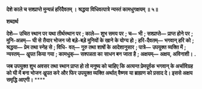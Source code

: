 **देशे काले च सश्प्राप्ते मुन्यन्नं हरिदैवतम् ।** **श्रद्धया विधिवत्पात्रे न्यस्तं कामधुगक्षयम् ॥ ५॥** 

**शब्दार्थ** 

**देशे—** **उचित स्थान पर यथा तीर्थस्थान पर** **; काले—** **शुभ समय पर** **; च—** **भी** **; सश्प्राप्ते—** **प्राप्त होने पर** **; मुनि-अन्नम्—** **घी से** **तैयार भोजन जो बड़े-बड़े मुनियों के खाने के योग्य हो** **; हरि-दैवतम्—** **भगवान् हरि को** **; श्रद्धया—** **प्रेम तथा स्नेह से** **; विधि-** **वत्—** **गुरु तथा शाषों के आदेशानुसार** **; पात्रे—** **उपयुक्त व्यक्ति में** **; न्यस्तम्—** **अॢपत किया गया** **; कामधुक्—** **सश्पन्नता का** **साधन बन जाता है** **; अक्षयम्—** **अक्षय, अविनाशी।** **.** 

**जब उपयुक्त शुभ अवसर तथा स्थान प्राप्त हो तो मनुष्य को चाहिए कि अत्यन्त प्रेमपूर्वक** **भगवान् के अर्चाविग्रह को घी में बना भोजन अॢपत करे और फिर उपयुक्त व्यक्ति अर्थात् वैष्णव** **या ब्राह्मण को प्रसाद दे। इससे अक्षय समृद्धि आएगी।** **** 
